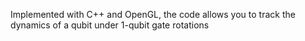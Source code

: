 Implemented with C++ and OpenGL, the code allows you to track the dynamics of a qubit under 1-qubit gate rotations
